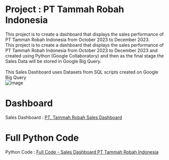 # Project : PT Tammah Robah Indonesia
This project is to create a dashboard that displays the sales performance of PT Tammah Robah Indonesia from October 2023 to December 2023.
<br>
This project is to create a dashboard that displays the sales performance of PT Tammah Robah Indonesia from October 2023 to December 2023 and created using Python (Google Collaboratory) and then as the final stage the Sales Data will be stored in Google Big Query.
<br>
<br>
This Sales Dashboard uses Datasets from SQL scripts created on Google Big Query
<br>
![image](https://github.com/user-attachments/assets/e0c9ab79-9364-4443-9314-752dfb1d5b66)

# Dashboard
Sales Dashboard : [PT. Tammah Robah Sales Dashboard](https://lookerstudio.google.com/reporting/e148921b-b41f-4fde-976f-662d83e381d4)

# Full Python Code
Python Code : [Full Code - Sales Dashboard PT Tammah Robah Indonesia](https://github.com/oktaviorezap/pt-tammah-robah-project-oktaviorezaputra/blob/main/(Full%20Code)%20Project_Tammah_Robah_Oktavio_Reza_Putra_Python.ipynb)
